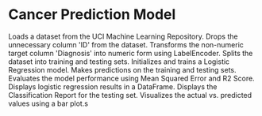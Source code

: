# Cancer Prediction Model 
Loads a dataset from the UCI Machine Learning Repository.
Drops the unnecessary column 'ID' from the dataset.
Transforms the non-numeric target column 'Diagnosis' into numeric form using LabelEncoder.
Splits the dataset into training and testing sets.
Initializes and trains a Logistic Regression model.
Makes predictions on the training and testing sets.
Evaluates the model performance using Mean Squared Error and R2 Score.
Displays logistic regression results in a DataFrame.
Displays the Classification Report for the testing set.
Visualizes the actual vs. predicted values using a bar plot.s